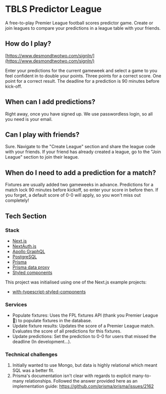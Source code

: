 # TBLS Predictor League

A free-to-play Premier League football scores predictor game. Create or join leagues to compare your predictions in a league table with your friends.

## How do I play?

[https://www.desmondtwotwo.com/signIn/](https://www.desmondtwotwo.com/signIn/)

Enter your predictions for the current gameweek and select a game to you feel confident in to double your points. Three points for a correct score. One point for a correct result. The deadline for a prediction is 90 minutes before kick-off.

## When can I add predictions?

Right away, once you have signed up. We use passwordless login, so all you need is your email.

## Can I play with friends?

Sure. Navigate to the "Create League" section and share the league code with your friends. If your friend has already created a league, go to the "Join League" section to join their league.

## When do I need to add a prediction for a match?

Fixtures are usually added two gameweeks in advance. Predictions for a match lock 90 minutes before kickoff, so enter your score in before then. If you forget, a default score of 0-0 will apply, so you won't miss out completely!

## Tech Section

### Stack

- [Next.js](https://nextjs.org/)
- [NextAuth.js](https://github.com/nextauthjs/next-auth)
- [Apollo GraphQL](https://www.apollographql.com/)
- [PostgreSQL](https://www.postgresql.org/)
- [Prisma](https://www.prisma.io/)
- [Prisma data proxy](https://www.prisma.io/docs/concepts/components/prisma-data-platform)
- [Styled components](https://styled-components.com/)

This project was initialised using one of the Next.js example projects:

- [with-typescript-styled-components](https://github.com/vercel/next.js/tree/canary/examples/with-typescript-styled-components)

### Services

- Populate fixtures: Uses the FPL fixtures API (thank you Premier League :pray:) to populate fixtures in the database.
- Update fixture results: Updates the score of a Premier League match. Evaluates the score of all predictions for this fixtures.
- Update predictions: Set the prediction to 0-0 for users that missed the deadline (In development...).

### Technical challenges

1. Initially wanted to use Mongo, but data is highly relational which meant SQL was a better fit.
1. Prisma's documentation isn't clear with regards to explicit many-to-many relationships. Followed the answer provided here as an implementation guide: https://github.com/prisma/prisma/issues/2162
